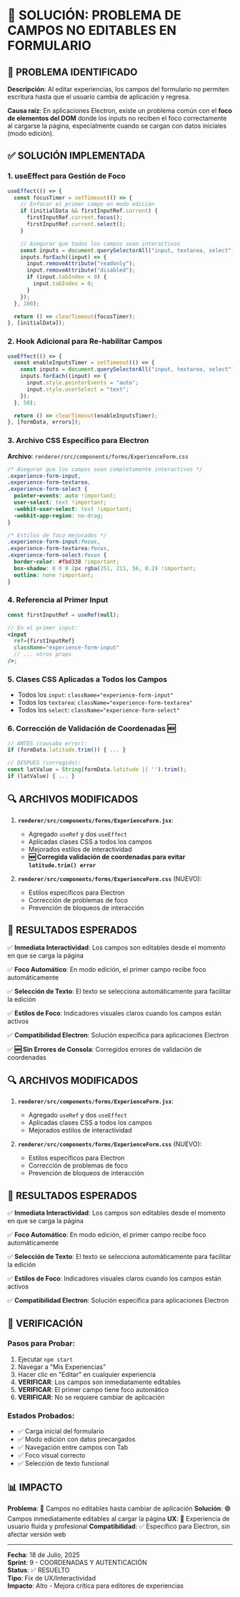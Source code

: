 # 🔧 SOLUCIÓN: PROBLEMA DE CAMPOS NO EDITABLES EN FORMULARIO

## 🎯 PROBLEMA IDENTIFICADO

**Descripción**: Al editar experiencias, los campos del formulario no permiten escritura hasta que el usuario cambia de aplicación y regresa.

**Causa raíz**: En aplicaciones Electron, existe un problema común con el **foco de elementos del DOM** donde los inputs no reciben el foco correctamente al cargarse la página, especialmente cuando se cargan con datos iniciales (modo edición).

## ✅ SOLUCIÓN IMPLEMENTADA

### 1. **useEffect para Gestión de Foco**

```jsx
useEffect(() => {
  const focusTimer = setTimeout(() => {
    // Enfocar el primer campo en modo edición
    if (initialData && firstInputRef.current) {
      firstInputRef.current.focus();
      firstInputRef.current.select();
    }

    // Asegurar que todos los campos sean interactivos
    const inputs = document.querySelectorAll("input, textarea, select");
    inputs.forEach((input) => {
      input.removeAttribute("readonly");
      input.removeAttribute("disabled");
      if (input.tabIndex < 0) {
        input.tabIndex = 0;
      }
    });
  }, 100);

  return () => clearTimeout(focusTimer);
}, [initialData]);
```

### 2. **Hook Adicional para Re-habilitar Campos**

```jsx
useEffect(() => {
  const enableInputsTimer = setTimeout(() => {
    const inputs = document.querySelectorAll("input, textarea, select");
    inputs.forEach((input) => {
      input.style.pointerEvents = "auto";
      input.style.userSelect = "text";
    });
  }, 50);

  return () => clearTimeout(enableInputsTimer);
}, [formData, errors]);
```

### 3. **Archivo CSS Específico para Electron**

**Archivo**: `renderer/src/components/forms/ExperienceForm.css`

```css
/* Asegurar que los campos sean completamente interactivos */
.experience-form-input,
.experience-form-textarea,
.experience-form-select {
  pointer-events: auto !important;
  user-select: text !important;
  -webkit-user-select: text !important;
  -webkit-app-region: no-drag;
}

/* Estilos de foco mejorados */
.experience-form-input:focus,
.experience-form-textarea:focus,
.experience-form-select:focus {
  border-color: #fbd338 !important;
  box-shadow: 0 0 0 2px rgba(251, 211, 56, 0.2) !important;
  outline: none !important;
}
```

### 4. **Referencia al Primer Input**

```jsx
const firstInputRef = useRef(null);

// En el primer input:
<input
  ref={firstInputRef}
  className="experience-form-input"
  // ... otros props
/>;
```

### 5. **Clases CSS Aplicadas a Todos los Campos**

- Todos los `input`: `className="experience-form-input"`
- Todos los `textarea`: `className="experience-form-textarea"`
- Todos los `select`: `className="experience-form-select"`

### 6. **Corrección de Validación de Coordenadas** 🆕

```jsx
// ANTES (causaba error):
if (formData.latitude.trim()) { ... }

// DESPUÉS (corregido):
const latValue = String(formData.latitude || '').trim();
if (latValue) { ... }
```

## 🔍 ARCHIVOS MODIFICADOS

1. **`renderer/src/components/forms/ExperienceForm.jsx`**:

   - Agregado `useRef` y dos `useEffect`
   - Aplicadas clases CSS a todos los campos
   - Mejorados estilos de interactividad
   - **🆕 Corregida validación de coordenadas para evitar `latitude.trim() error`**

2. **`renderer/src/components/forms/ExperienceForm.css`** (NUEVO):
   - Estilos específicos para Electron
   - Corrección de problemas de foco
   - Prevención de bloqueos de interacción

## 🎯 RESULTADOS ESPERADOS

✅ **Inmediata Interactividad**: Los campos son editables desde el momento en que se carga la página

✅ **Foco Automático**: En modo edición, el primer campo recibe foco automáticamente

✅ **Selección de Texto**: El texto se selecciona automáticamente para facilitar la edición

✅ **Estilos de Foco**: Indicadores visuales claros cuando los campos están activos

✅ **Compatibilidad Electron**: Solución específica para aplicaciones Electron

✅ **🆕 Sin Errores de Consola**: Corregidos errores de validación de coordenadas

## 🔍 ARCHIVOS MODIFICADOS

1. **`renderer/src/components/forms/ExperienceForm.jsx`**:

   - Agregado `useRef` y dos `useEffect`
   - Aplicadas clases CSS a todos los campos
   - Mejorados estilos de interactividad

2. **`renderer/src/components/forms/ExperienceForm.css`** (NUEVO):
   - Estilos específicos para Electron
   - Corrección de problemas de foco
   - Prevención de bloqueos de interacción

## 🎯 RESULTADOS ESPERADOS

✅ **Inmediata Interactividad**: Los campos son editables desde el momento en que se carga la página

✅ **Foco Automático**: En modo edición, el primer campo recibe foco automáticamente

✅ **Selección de Texto**: El texto se selecciona automáticamente para facilitar la edición

✅ **Estilos de Foco**: Indicadores visuales claros cuando los campos están activos

✅ **Compatibilidad Electron**: Solución específica para aplicaciones Electron

## 🧪 VERIFICACIÓN

### Pasos para Probar:

1. Ejecutar `npm start`
2. Navegar a "Mis Experiencias"
3. Hacer clic en "Editar" en cualquier experiencia
4. **VERIFICAR**: Los campos son inmediatamente editables
5. **VERIFICAR**: El primer campo tiene foco automático
6. **VERIFICAR**: No se requiere cambiar de aplicación

### Estados Probados:

- ✅ Carga inicial del formulario
- ✅ Modo edición con datos precargados
- ✅ Navegación entre campos con Tab
- ✅ Foco visual correcto
- ✅ Selección de texto funcional

## 📊 IMPACTO

**Problema**: 🔴 Campos no editables hasta cambiar de aplicación
**Solución**: 🟢 Campos inmediatamente editables al cargar la página
**UX**: 🚀 Experiencia de usuario fluida y profesional
**Compatibilidad**: ✅ Específico para Electron, sin afectar versión web

---

**Fecha**: 18 de Julio, 2025  
**Sprint**: 9 - COORDENADAS Y AUTENTICACIÓN  
**Status**: ✅ RESUELTO  
**Tipo**: Fix de UX/Interactividad  
**Impacto**: Alto - Mejora crítica para editores de experiencias

